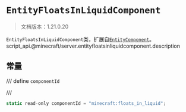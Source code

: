 # `EntityFloatsInLiquidComponent`

> 文档版本：1.21.0.20

`EntityFloatsInLiquidComponent`类，扩展自[`EntityComponent`](./entitycomponent.md)。script_api.@minecraft/server.entityfloatsinliquidcomponent.description

## 常量

/// define
`componentId`


///

```js
static read-only componentId = "minecraft:floats_in_liquid";
```


